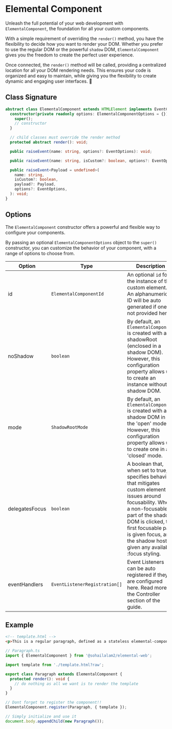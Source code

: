 # Elemental Component

Unleash the full potential of your web development with `ElementalComponent`, the foundation for all your custom components.

With a simple requirement of overriding the `render()` method, you have the flexibility to decide how you want to render your DOM.
Whether you prefer to use the regular DOM or the powerful `shadow` DOM, `ElementalComponent` gives you the freedom to create the perfect user experience.

Once connected, the `render()` method will be called, providing a centralized location for all your DOM rendering needs.
This ensures your code is organized and easy to maintain, while giving you the flexibility to create dynamic and engaging user interfaces. 🚀

## Class Signature

```ts
abstract class ElementalComponent extends HTMLElement implements EventController {
  constructor(private readonly options: ElementalComponentOptions = {}) {
    super();
    // constructor
  }

  // child classes must override the render method
  protected abstract render(): void;

  public raiseEvent(name: string, options?: EventOptions): void;

  public raiseEvent(name: string, isCustom?: boolean, options?: EventOptions): void;

  public raiseEvent<Payload = undefined>(
    name: string,
    isCustom?: boolean,
    payload?: Payload,
    options?: EventOptions,
  ): void;
}
```

## Options

The `ElementalComponent` constructor offers a powerful and flexible way to configure your components.

By passing an optional `ElementalComponentOptions` object to the `super()` constructor, you can customize the behavior of your component, with a range of options to choose from.

| Option         | Type                          | Description                                                                                                                                                                                                                                                                |
| -------------- | ----------------------------- | -------------------------------------------------------------------------------------------------------------------------------------------------------------------------------------------------------------------------------------------------------------------------- |
| id             | `ElementalComponentId`        | An optional `id` for the instance of the custom element.<br/> An alphanumeric ID will be auto generated if one is not provided here.                                                                                                                                       |
| noShadow       | `boolean`                     | By default, an `ElementalComponent` is created with a shadowRoot (enclosed in a shadow DOM). However, this configuration property allows us to create an instance without a shadow DOM.                                                                                    |
| mode           | `ShadowRootMode`              | By default, an `ElementalComponent` is created with a shadow DOM in the 'open' mode. However, this configuration property allows us to create one in a 'closed' mode.                                                                                                      |
| delegatesFocus | `boolean`                     | A boolean that, when set to true, specifies behavior that mitigates custom element issues around focusability. When a non-focusable part of the shadow DOM is clicked, the first focusable part is given focus, and the shadow host is given any available :focus styling. |
| eventHandlers  | `EventListenerRegistration[]` | Event Listeners can be auto registered if they are configured here. Read more in the Controller section of the guide.                                                                                                                                                      |

## Example

```html
<!-- template.html -->
<p>This is a regular paragraph, defined as a stateless elemental-component.</p>
```

```ts
// Paragraph.ts
import { ElementalComponent } from '@sohailalam2/elemental-web';

import template from './template.html?raw';

export class Paragraph extends ElementalComponent {
  protected render(): void {
    // do nothing as all we want is to render the template
  }
}

// Dont forget to register the component!!
ElementalComponent.register(Paragraph, { template });

// Simply initialize and use it
document.body.appendChild(new Paragraph());
```
